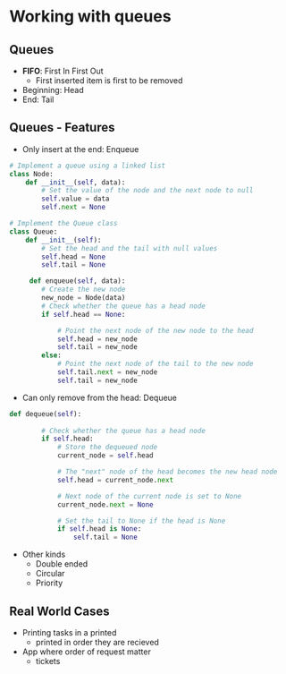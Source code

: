 # Working with queues

## Queues
- **FIFO**: First In First Out
    - First inserted item is first to be removed
- Beginning: Head
- End: Tail

## Queues - Features
- Only insert at the end: Enqueue
```python
# Implement a queue using a linked list
class Node:
    def __init__(self, data):
        # Set the value of the node and the next node to null
        self.value = data
        self.next = None

# Implement the Queue class
class Queue:
    def __init__(self):
        # Set the head and the tail with null values
        self.head = None
        self.tail = None

     def enqueue(self, data):
        # Create the new node
        new_node = Node(data)
        # Check whether the queue has a head node
        if self.head == None:

            # Point the next node of the new node to the head
            self.head = new_node
            self.tail = new_node
        else:
            # Point the next node of the tail to the new node
            self.tail.next = new_node
            self.tail = new_node
```

- Can only remove from the head: Dequeue
```python
def dequeue(self):
        
        # Check whether the queue has a head node
        if self.head:
            # Store the dequeued node
            current_node = self.head

            # The "next" node of the head becomes the new head node
            self.head = current_node.next

            # Next node of the current node is set to None
            current_node.next = None

            # Set the tail to None if the head is None
            if self.head is None:
                self.tail = None

```
- Other kinds
    - Double ended
    - Circular
    - Priority

## Real World Cases
- Printing tasks in a printed
    - printed in order they are recieved
- App where order of request matter
    - tickets








